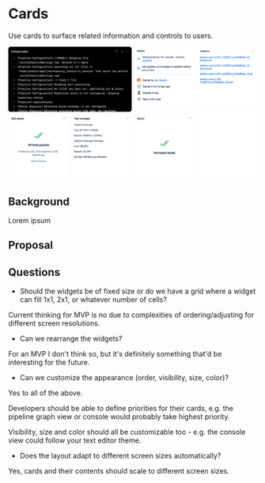 # Cards

Use cards to surface related information and controls to users.

![Cards](cards.png)

## Background

Lorem ipsum

## Proposal

## Questions

* Should the widgets be of fixed size or do we have a grid where a widget can fill 1x1, 2x1, or whatever number of cells?

Current thinking for MVP is no due to complexities of ordering/adjusting for different screen resolutions.

* Can we rearrange the widgets?

For an MVP I don't think so, but it's definitely something that'd be interesting for the future.

* Can we customize the appearance (order, visibility, size, color)?

Yes to all of the above.

Developers should be able to define priorities for their cards, e.g. the pipeline graph view or console would probably take highest priority.

Visibility, size and color should all be customizable too - e.g. the console view could follow your text editor theme.

* Does the layout adapt to different screen sizes automatically?

Yes, cards and their contents should scale to different screen sizes.
